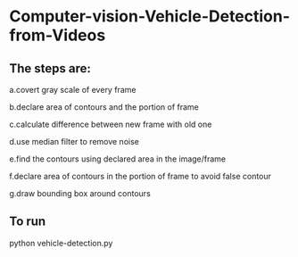 # Computer-vision-Vehicle-Detection-from-Videos
## The steps are:

a.covert gray scale of every frame

b.declare area of contours and the portion of frame

c.calculate difference between new frame with old one

d.use median filter to remove noise

e.find the contours using declared area in the image/frame

f.declare area of contours in the portion of frame to avoid false contour

g.draw bounding box around contours

## To run

python vehicle-detection.py
